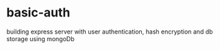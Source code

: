 # basic-auth
building express server with user authentication, hash encryption and db storage using mongoDb

